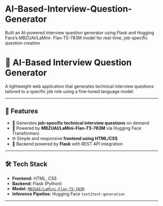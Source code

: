 # AI-Based-Interview-Question-Generator
  Built an AI-powered interview question generator using Flask and Hugging Face’s       MBZUAI/LaMini-       Flan-T5-783M model for real-time, job-specific question creation 
# 🧠 AI-Based Interview Question Generator

A lightweight web application that generates technical interview questions tailored to a specific job role using a fine-tuned language model.

---

## 🚀 Features

- 🎯 Generates **job-specific technical interview questions** on demand
- 🤖 Powered by **MBZUAI/LaMini-Flan-T5-783M** via Hugging Face Transformers
- 🌐 Simple and responsive **frontend using HTML/CSS**
- 🔁 Backend powered by **Flask** with REST API integration

---

## 🛠️ Tech Stack

- **Frontend:** HTML, CSS
- **Backend:** Flask (Python)
- **Model:** [`MBZUAI/LaMini-Flan-T5-783M`](https://huggingface.co/MBZUAI/LaMini-Flan-T5-783M)
- **Inference Pipeline:** Hugging Face `text2text-generation`

---



